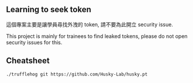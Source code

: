 Learning to seek token
-
這個專案主要是讓學員尋找外洩的 token, 請不要為此開立 security issue.

This project is mainly for trainees to find leaked tokens, please do not open security issues for this.

## Cheatsheet

`./trufflehog git https://github.com/Husky-Lab/husky.pt`
